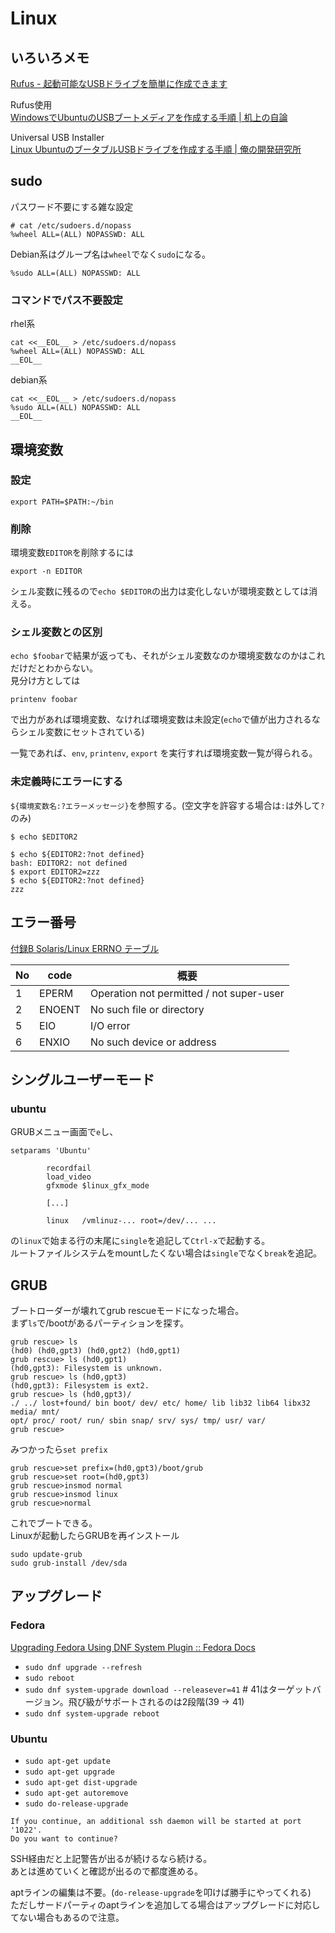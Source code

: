 # Linux

## いろいろメモ

[Rufus - 起動可能なUSBドライブを簡単に作成できます](https://rufus.ie/ja/)

Rufus使用  
[WindowsでUbuntuのUSBブートメディアを作成する手順 | 机上の自論](https://kijonojiron.com/ubuntu_usb_boot_media_create)

Universal USB Installer  
[Linux UbuntuのブータブルUSBドライブを作成する手順 | 俺の開発研究所](https://itlogs.net/ubuntu-bootable-usb/)

## sudo

パスワード不要にする雑な設定

```
# cat /etc/sudoers.d/nopass 
%wheel ALL=(ALL) NOPASSWD: ALL
```

Debian系はグループ名は`wheel`でなく`sudo`になる。

```
%sudo ALL=(ALL) NOPASSWD: ALL
```

### コマンドでパス不要設定

rhel系

```command
cat <<__EOL__ > /etc/sudoers.d/nopass
%wheel ALL=(ALL) NOPASSWD: ALL
__EOL__
```

debian系

```command
cat <<__EOL__ > /etc/sudoers.d/nopass
%sudo ALL=(ALL) NOPASSWD: ALL
__EOL__
```

## 環境変数

### 設定

```console
export PATH=$PATH:~/bin
```

### 削除

環境変数`EDITOR`を削除するには

```console
export -n EDITOR
```

シェル変数に残るので`echo $EDITOR`の出力は変化しないが環境変数としては消える。

### シェル変数との区別

`echo $foobar`で結果が返っても、それがシェル変数なのか環境変数なのかはこれだけだとわからない。  
見分け方としては

```console
printenv foobar
```

で出力があれば環境変数、なければ環境変数は未設定(`echo`で値が出力されるならシェル変数にセットされている)

一覧であれば、`env`, `printenv`, `export` を実行すれば環境変数一覧が得られる。 

### 未定義時にエラーにする

`${環境変数名:?エラーメッセージ}`を参照する。(空文字を許容する場合は`:`は外して`?`のみ)

```console
$ echo $EDITOR2

$ echo ${EDITOR2:?not defined}
bash: EDITOR2: not defined
$ export EDITOR2=zzz
$ echo ${EDITOR2:?not defined}
zzz
```

## エラー番号

[付録B Solaris/Linux ERRNO テーブル](https://software.fujitsu.com/jp/manual/manualfiles/m210011/j2x14260/25z200/j4260-b-00-00.html)

| No  | code   | 概要                                       |
| --- | ------ | ---------------------------------------- |
| 1   | EPERM  | Operation not permitted / not super-user |
| 2   | ENOENT | No such file or directory                |
| 5   | EIO    | I/O error                                |
| 6   | ENXIO  | No such device or address                |

## シングルユーザーモード

### ubuntu

GRUBメニュー画面で`e`し、

```text
setparams 'Ubuntu'

        recordfail
        load_video
        gfxmode $linux_gfx_mode

        [...]

        linux   /vmlinuz-... root=/dev/... ...
```

の`linux`で始まる行の末尾に`single`を追記して`Ctrl-x`で起動する。  
ルートファイルシステムをmountしたくない場合は`single`でなく`break`を追記。

## GRUB

ブートローダーが壊れてgrub rescueモードになった場合。  
まず`ls`で/bootがあるパーティションを探す。

```console
grub rescue> ls
(hd0) (hd0,gpt3) (hd0,gpt2) (hd0,gpt1)
grub rescue> ls (hd0,gpt1)
(hd0,gpt3): Filesystem is unknown.
grub rescue> ls (hd0,gpt3)
(hd0,gpt3): Filesystem is ext2.
grub rescue> ls (hd0,gpt3)/
./ ../ lost+found/ bin boot/ dev/ etc/ home/ lib lib32 lib64 libx32 media/ mnt/
opt/ proc/ root/ run/ sbin snap/ srv/ sys/ tmp/ usr/ var/
grub rescue>
```

みつかったら`set prefix`

```console
grub rescue>set prefix=(hd0,gpt3)/boot/grub
grub rescue>set root=(hd0,gpt3)
grub rescue>insmod normal
grub rescue>insmod linux
grub rescue>normal
```

これでブートできる。  
Linuxが起動したらGRUBを再インストール

```console
sudo update-grub
sudo grub-install /dev/sda
```

## アップグレード

### Fedora

[Upgrading Fedora Using DNF System Plugin :: Fedora Docs](https://docs.fedoraproject.org/en-US/quick-docs/upgrading-fedora-offline/)

- `sudo dnf upgrade --refresh`
- `sudo reboot`
- `sudo dnf system-upgrade download --releasever=41` # 41はターゲットバージョン。飛び級がサポートされるのは2段階(39 -> 41)
- `sudo dnf system-upgrade reboot`

### Ubuntu

- `sudo apt-get update`
- `sudo apt-get upgrade`
- `sudo apt-get dist-upgrade`
- `sudo apt-get autoremove`
- `sudo do-release-upgrade`

```console
If you continue, an additional ssh daemon will be started at port '1022'. 
Do you want to continue? 
```

SSH経由だと上記警告が出るが続けるなら続ける。  
あとは進めていくと確認が出るので都度進める。

aptラインの編集は不要。(`do-release-upgrade`を叩けば勝手にやってくれる)  
ただしサードパーティのaptラインを追加してる場合はアップグレードに対応してない場合もあるので注意。
